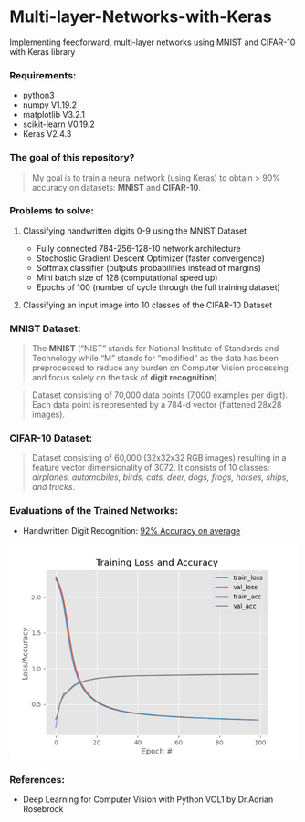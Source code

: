 # Multi-layer-Networks-with-Keras
Implementing feedforward, multi-layer networks using MNIST and CIFAR-10 with Keras library

### Requirements:
* python3
* numpy V1.19.2
* matplotlib V3.2.1
* scikit-learn V0.19.2
* Keras V2.4.3

### The goal of this repository?
> My goal is to train a neural network (using Keras) to obtain > 90% accuracy on datasets: **MNIST** and **CIFAR-10**.

### Problems to solve:
1. Classifying handwritten digits 0-9 using the MNIST Dataset
    * Fully connected 784-256-128-10 network architecture
    * Stochostic Gradient Descent Optimizer (faster convergence)
    * Softmax classifier (outputs probabilities instead of margins)
    * Mini batch size of 128 (computational speed up)
    * Epochs of 100 (number of cycle through the full training dataset)

2. Classifying an input image into 10 classes of the CIFAR-10 Dataset

### MNIST Dataset:
> The **MNIST** (“NIST” stands for National Institute of Standards and Technology while “M” stands for “modified” as the data has been preprocessed to reduce any burden on Computer Vision processing and focus solely on the task of **digit recognition**).

> Dataset consisting of 70,000 data points (7,000 examples per digit). Each data point is represented by a 784-d vector (flattened 28x28 images).

### CIFAR-10 Dataset:
> Dataset consisting of 60,000 (32x32x32 RGB images) resulting in a feature vector dimensionality of 3072. It consists of 10 classes: _airplanes, automobiles, birds, cats, deer, dogs, frogs, horses, ships, and trucks_.

### Evaluations of the Trained Networks:
* Handwritten Digit Recognition: [92% Accuracy on average](output/trainingEval.txt)

![kerasMNIST](/output/kerasMNIST.png)

### References:
* Deep Learning for Computer Vision with Python VOL1 by Dr.Adrian Rosebrock